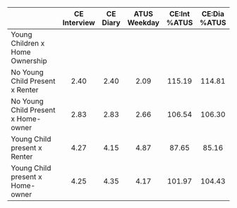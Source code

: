 
|                      | CE<br>Interview |  CE<br>Diary | ATUS<br>Weekday | CE:Int<br>%ATUS | CE:Dia<br>%ATUS |
| -------------------- | :----------: | :----------: | :----------: | :----------: | :----------: |
| Young Children x Home Ownership |              |              |              |              |              |
| No Young Child Present x Renter |         2.40 |         2.40 |         2.09 |       115.19 |       114.81 |
| No Young Child Present x Home-owner |         2.83 |         2.83 |         2.66 |       106.54 |       106.30 |
| Young Child present x Renter |         4.27 |         4.15 |         4.87 |        87.65 |        85.16 |
| Young Child present x Home-owner |         4.25 |         4.35 |         4.17 |       101.97 |       104.43 |

